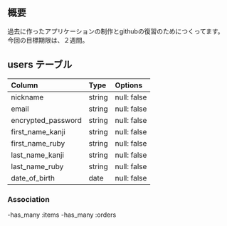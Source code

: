 ## 概要
過去に作ったアプリケーションの制作とgithubの復習のためにつくってます。
今回の目標期限は、２週間。

## users テーブル

| Column             | Type   | Options     |
| :----------------- | :----- | :---------- |
| nickname           | string | null: false |
| email              | string | null: false |
| encrypted_password | string | null: false |
| first_name_kanji   | string | null: false |
| first_name_ruby    | string | null: false |
| last_name_kanji    | string | null: false |
| last_name_ruby     | string | null: false |
| date_of_birth      | date   | null: false |

### Association

-has_many :items
-has_many :orders